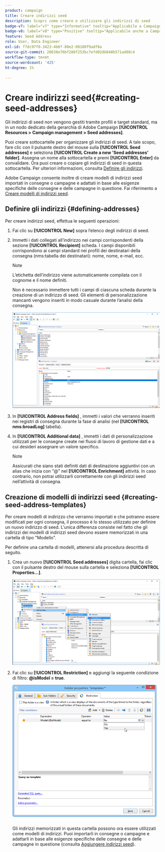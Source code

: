 ```yaml
---
product: campaign
title: Creare indirizzi seed
description: Scopri come creare e utilizzare gli indirizzi di seed
badge-v7: label="v7" type="Informative" tooltip="Applicabile a Campaign Classic v7"
badge-v8: label="v8" type="Positive" tooltip="Applicabile anche a Campaign v8"
feature: Seed Address
role: User, Data Engineer
exl-id: f7dc97f0-3423-4b6f-88e2-08180f9adf8a
source-git-commit: 28638e76bf286f253bc7efd02db848b571ad88c4
workflow-type: tm+mt
source-wordcount: '425'
ht-degree: 1%

---
```


# Creare indirizzi seed{#creating-seed-addresses}

Gli indirizzi di seed non vengono gestiti tramite profili e target standard, ma in un nodo dedicato della gerarchia di Adobe Campaign **[!UICONTROL Resources > Campaign management > Seed addresses]**.

Puoi creare sottocartelle per organizzare gli indirizzi di seed. A tale scopo, fare clic con il pulsante destro del mouse sulla **[!UICONTROL Seed addresses]** e seleziona **[!UICONTROL Create a new 'Seed addresses' folder]**. Assegna un nome alla sottocartella e premi **[!UICONTROL Enter]** da convalidare. Ora puoi creare o copiare gli indirizzi di seed in questa sottocartella. Per ulteriori informazioni, consulta [Definire gli indirizzi](#defining-addresses).

Adobe Campaign consente inoltre di creare modelli di indirizzi seed importati in consegne o campagne e adattati in base alle esigenze specifiche delle consegne e delle campagne in questione. Fai riferimento a [Creare modelli di indirizzi seed](#creating-seed-address-templates).

## Definire gli indirizzi {#defining-addresses}

Per creare indirizzi seed, effettua le seguenti operazioni:

1. Fai clic su **[!UICONTROL New]** sopra l’elenco degli indirizzi di seed.
1. Immetti i dati collegati all’indirizzo nei campi corrispondenti della sezione **[!UICONTROL Recipient]** scheda. I campi disponibili corrispondono ai campi standard nei profili dei destinatari della consegna (nms:tabella dei destinatari): nome, nome, e-mail, ecc.

   >[!NOTE]
   >
   >L’etichetta dell’indirizzo viene automaticamente compilata con il cognome e il nome definiti.
   >
   >Non è necessario immettere tutti i campi di ciascuna scheda durante la creazione di un indirizzo di seed. Gli elementi di personalizzazione mancanti vengono inseriti in modo casuale durante l’analisi della consegna.

   ![](assets/s_ncs_user_seedlist_new_address.png)

1. In **[!UICONTROL Address fields]** , immetti i valori che verranno inseriti nei registri di consegna durante la fase di analisi (nel **[!UICONTROL nms:broadLog]** tabella).

1. In **[!UICONTROL Additional data]** , immetti i dati di personalizzazione utilizzati per le consegne create nei flussi di lavoro di gestione dati e a cui desideri assegnare un valore specifico.

   >[!NOTE]
   >
   >Assicurati che siano stati definiti dati di destinazione aggiuntivi con un alias che inizia con &quot;@&quot; nel **[!UICONTROL Enrichment]** attività. In caso contrario, non potrai utilizzarli correttamente con gli indirizzi seed nell’attività di consegna.

## Creazione di modelli di indirizzi seed {#creating-seed-address-templates}

Per creare modelli di indirizzo che verranno importati e che potranno essere modificati per ogni consegna, il processo è lo stesso utilizzato per definire un nuovo indirizzo di seed. L&#39;unica differenza consiste nel fatto che gli indirizzi dei modelli di indirizzi seed devono essere memorizzati in una cartella di tipo &quot;Modello&quot;.

Per definire una cartella di modelli, attenersi alla procedura descritta di seguito.

1. Crea un nuovo **[!UICONTROL Seed addresses]** digita cartella, fai clic con il pulsante destro del mouse sulla cartella e seleziona **[!UICONTROL Properties...]**.

   ![](assets/s_ncs_user_seedlist_template_folder.png)

1. Fai clic su **[!UICONTROL Restriction]** e aggiungi la seguente condizione di filtro: **@isModel = true**.

   ![](assets/s_ncs_user_seedlist_folder_is_model.png)

   Gli indirizzi memorizzati in questa cartella possono ora essere utilizzati come modelli di indirizzi. Puoi importarli in consegne o campagne e adattarli in base alle esigenze specifiche delle consegne e delle campagne in questione (consulta [Aggiungere indirizzi seed](adding-seed-addresses.md)).
